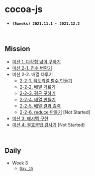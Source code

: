 # **cocoa-js**

- **`(5weeks) 2021.11.1 ~ 2021.12.2`**

<br>

## **Mission**

- [미션 1. 다각형 넓이 구하기](mission/mission_01/01_get_area.js)
- [미션 2-1. 진수 변환기](mission/mission_02/02_1_notation.js)
- 미션 2-2. 배열 다루기
  - [2-2-1. 팩토리얼 함수 만들기](mission/mission_02/02_2_1_factorial.js)
  - [2-2-2. 배열 거르기](mission/mission_02/02_2_2_array.js)
  - [2-2-3. 평균 구하기](mission/mission_02/02_2_3_array.js)
  - [2-2-4. 배열 만들기](mission/mission_02/02_2_4_array.js)
  - [2-2-5. 배열 결과 출력](mission/mission_02/02_2_5_array.js)
  - [2-2-6. reduce 만들기]() [Not Started]
- [미션 3: 해시맵 구현](mission/mission_03/03_hash_map.js)
- [미션 4: 괄호문법 검사기]() [Not Started]

<br>

## **Daily**

- Week 3
  - [`Day_15`](daily/day_15.md)
